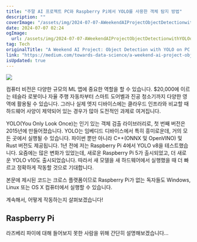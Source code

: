 ```yaml
---
title: "주말 AI 프로젝트 PC와 Raspberry Pi에서 YOLO를 사용한 객체 탐지 방법"
description: ""
coverImage: "/assets/img/2024-07-07-AWeekendAIProjectObjectDetectionwithYOLOonPCandRaspberryPi_0.png"
date: 2024-07-07 02:24
ogImage:
  url: /assets/img/2024-07-07-AWeekendAIProjectObjectDetectionwithYOLOonPCandRaspberryPi_0.png
tag: Tech
originalTitle: "A Weekend AI Project: Object Detection with YOLO on PC and Raspberry Pi"
link: "https://medium.com/towards-data-science/a-weekend-ai-project-object-detection-with-yolo-on-pc-and-raspberry-pi-0653e01032c1"
isUpdated: true
---
```


<img src="/assets/img/2024-07-07-AWeekendAIProjectObjectDetectionwithYOLOonPCandRaspberryPi_0.png" />

컴퓨터 비전은 다양한 규모의 ML 앱에 중요한 역할을 할 수 있습니다. $20,000에 이르는 테슬라 로봇이나 자율 주행 자동차부터 스마트 도어벨과 진공 청소기까지 다양한 영역에 활용될 수 있습니다. 그러나 실제 엣지 디바이스에는 클라우드 인프라와 비교할 때 하드웨어 사양이 제약되어 있는 경우가 많아 도전적인 과제로 여겨집니다.

YOLO(You Only Look Once)는 인기 있는 객체 검출 라이브러리로, 첫 번째 버전은 2015년에 만들어졌습니다. YOLO는 임베디드 디바이스에서 특히 흥미로운데, 거의 모든 곳에서 실행될 수 있습니다. 파이썬 뿐만 아니라 C++(ONNX 및 OpenVINO) 및 Rust 버전도 제공됩니다. 1년 전에 저는 Raspberry Pi 4에서 YOLO v8을 테스트했습니다. 요즘에는 많은 변화가 있었는데, 새로운 Raspberry Pi 5가 출시되었고, 더 새로운 YOLO v10도 출시되었습니다. 따라서 새 모델을 새 하드웨어에서 실행했을 때 더 빠르고 정확하게 작동할 것으로 기대합니다.

본문에 제시된 코드는 크로스 플랫폼이므로 Raspberry Pi가 없는 독자들도 Windows, Linux 또는 OS X 컴퓨터에서 실행할 수 있습니다.

<!-- seedividend - 사각형 -->

<ins class="adsbygoogle"
     style="display:block"
     data-ad-client="ca-pub-4877378276818686"
     data-ad-slot="1898504329"
     data-ad-format="auto"
     data-full-width-responsive="true"></ins>

<script>
     (adsbygoogle = window.adsbygoogle || []).push({});
</script>

계속해서, 어떻게 작동하는지 살펴보겠습니다!

## Raspberry Pi

라즈베리 파이에 대해 들어보지 못한 사람을 위해 간단히 설명해보겠습니다...
